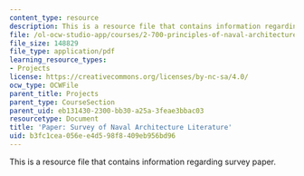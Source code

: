 ```yaml
---
content_type: resource
description: This is a resource file that contains information regarding survey paper.
file: /ol-ocw-studio-app/courses/2-700-principles-of-naval-architecture-fall-2014/b3fc1cea056ee4d598f8409eb956bd96_MIT2_700F14_survey_paper.pdf
file_size: 148829
file_type: application/pdf
learning_resource_types:
- Projects
license: https://creativecommons.org/licenses/by-nc-sa/4.0/
ocw_type: OCWFile
parent_title: Projects
parent_type: CourseSection
parent_uid: eb131430-2300-bb30-a25a-3feae3bbac03
resourcetype: Document
title: 'Paper: Survey of Naval Architecture Literature'
uid: b3fc1cea-056e-e4d5-98f8-409eb956bd96
---
```

This is a resource file that contains information regarding survey paper.